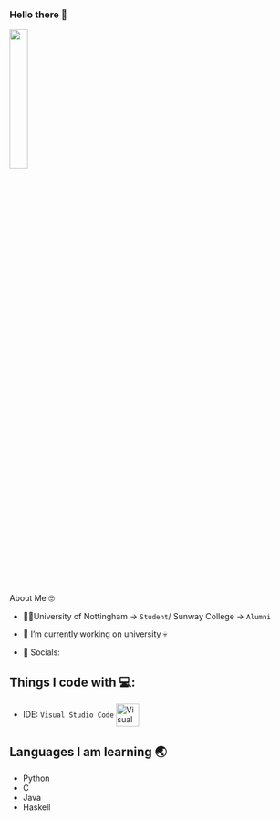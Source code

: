 ### Hello there 👋
<img src="https://www.giantfreakinrobot.com/wp-content/uploads/2022/10/image-16-900x379.png" width="25%" height="25%"/>

About Me 🤓
- 🧑‍🎓University of Nottingham -> <code>Student</code>/ Sunway College -> <code>Alumni</code>
- 🔭 I’m currently working on university 💀

- 📱 Socials:

## Things I code with 💻:
  - IDE: `Visual Studio Code` <img align="center" src="https://cdn.jsdelivr.net/gh/devicons/devicon/icons/vscode/vscode-original.svg" title="Visual Studio Code" alt="Visual Studio Code" width="40" height="40"/>
    <br>

## Languages I am learning 🌏
- Python
- C
- Java
- Haskell




  

<!--
**kjown/kjown** is a ✨ _special_ ✨ repository because its `README.md` (this file) appears on your GitHub profile.
 
Here are some ideas to get you started:

- 🔭 I’m currently working on ...
- 🌱 I’m currently learning ...
- 👯 I’m looking to collaborate on ...
- 🤔 I’m looking for help with ...
- 💬 Ask me about ...
- 📫 How to reach me: ...
- 😄 Pronouns: ...
- ⚡ Fun fact: ...
-->
